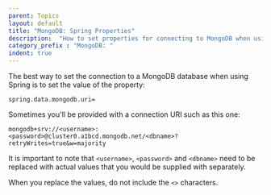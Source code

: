 ```yaml
---
parent: Topics
layout: default
title: "MongoDB: Spring Properties"
description:  "How to set properties for connecting to MongoDB when using Spring"
category_prefix	: "MongoDB: "
indent: true
---
```


The best way to set the connection to a MongoDB database when using Spring is to set the value of the property:

```
spring.data.mongodb.uri=
```

Sometimes you'll be provided with a connection URI such as this one:

```
mongodb+srv://<username>:<password>@cluster0.a1bcd.mongodb.net/<dbname>?retryWrites=true&w=majority
```

It is important to note that `<username>`, `<password>` and `<dbname>` need to be replaced with actual values that
you would be supplied with separately.

When you replace the values, do not include the `<>` characters.
